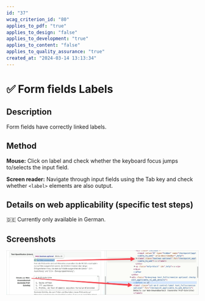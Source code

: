 ```yaml
---
id: "37"
wcag_criterion_id: "80"
applies_to_pdf: "true"
applies_to_design: "false"
applies_to_development: "true"
applies_to_content: "false"
applies_to_quality_assurance: "true"
created_at: "2024-03-14 13:13:34"
---
```


# ✅ Form fields Labels

## Description

Form fields have correctly linked labels.

## Method

**Mouse:** Click on label and check whether the keyboard focus jumps to/selects the input field.

**Screen reader:** Navigate through input fields using the Tab key and check whether `<label>` elements are also output.

## Details on web applicability (specific test steps)

🇩🇪 Currently only available in German.

## Screenshots

![Labels in A4AA](images/labels-in-a4aa.png)